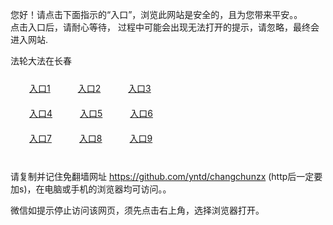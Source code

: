 您好！请点击下面指示的“入口”，浏览此网站是安全的，且为您带来平安。。 <br/>
点击入口后，请耐心等待， 过程中可能会出现无法打开的提示，请忽略，最终会进入网站. </br>

法轮大法在长春<br/>
<div style="padding:10px"><a style="margin:20px" target="_blank" href="https://dixt8pk3kwy4k.cloudfront.net/2Qpsp?zsoqpb" id="ccLink1" rel="nofollow">入口1</a> <a target="_blank" style="margin:20px" href="https://d1c58y3a7sjg76.cloudfront.net/2Qpsp?tusmmaj" id="ccLink2" rel="nofollow">入口2</a> <a style="margin:20px" target="_blank" href="https://d13w9ew85czcoy.cloudfront.net/2Qpsp?yvogp" id="ccLink3" rel="nofollow">入口3</a></div>

<div style="padding:10px" ><a style="margin:20px" target="_blank" href="https://dixt8pk3kwy4k.cloudfront.net/2Qpsp?zsoqpb" id="ccLink4" rel="nofollow">入口4</a> <a style="margin:20px" href="https://d1c58y3a7sjg76.cloudfront.net/2Qpsp?tusmmaj" target="_blank" id="ccLink5" rel="nofollow">入口5</a> <a style="margin:20px" href="https://d13w9ew85czcoy.cloudfront.net/2Qpsp?yvogp" target="_blank" id="ccLink6" rel="nofollow">入口6</a></div>

<div style="padding:10px"><a style="margin:20px" target="_blank" href="https://dixt8pk3kwy4k.cloudfront.net/2Qpsp?zsoqpb" id="ccLink7" rel="nofollow">入口7</a> <a style="margin:20px" href="https://d1c58y3a7sjg76.cloudfront.net/2Qpsp?tusmmaj" target="_blank" id="ccLink8" rel="nofollow">入口8</a> <a style="margin:20px" target="_blank" href="https://d13w9ew85czcoy.cloudfront.net/2Qpsp?yvogp" id="ccLink9" rel="nofollow">入口9</a></div>

<br/>



请复制并记住免翻墙网址 https://github.com/yntd/changchunzx (http后一定要加s)，在电脑或手机的浏览器均可访问。。<br/>

微信如提示停止访问该网页，须先点击右上角，选择浏览器打开。
